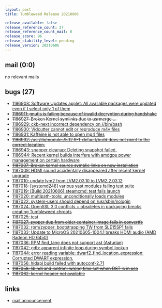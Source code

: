 ```yaml
---
layout: post
title: Tumbleweed Release 20210606

release_available: false
release_reference_count: 27
release_reference_count_mail: 0
release_score: 96
release_stability_level: pending
release_version: 20210606
---
```


## mail (0:0)

no relevant mails

## bugs (27)

<!--more-->

- [1186908: Software Updates applet: All available packages were updated even if I select only 1 of them](https://bugzilla.opensuse.org/show_bug.cgi?id=1186908)
- ~~[1186911: gnutls is failing because of invalid decryption during handshake](https://bugzilla.opensuse.org/show_bug.cgi?id=1186911)~~
- ~~[1186927: Broken Kernel symlinks due to usrmerge ...](https://bugzilla.opensuse.org/show_bug.cgi?id=1186927)~~
- [1186929: ckb-next incorrect dependency on //bin/bash](https://bugzilla.opensuse.org/show_bug.cgi?id=1186929)
- [1186930: Vidcutter cannot edit or reproduce m4v files](https://bugzilla.opensuse.org/show_bug.cgi?id=1186930)
- [1186931: Kaffeine is not able to open mp4 files](https://bugzilla.opensuse.org/show_bug.cgi?id=1186931)
- ~~[1186932: /usr/lib/modules/5.12.9-1-default/build does not point to the correct location.](https://bugzilla.opensuse.org/show_bug.cgi?id=1186932)~~
- [1186943: snapper cleanup: Deleting snapshot failed.](https://bugzilla.opensuse.org/show_bug.cgi?id=1186943)
- [1186944: Recent kernel builds interfere with amdgpu power management on certain hardware](https://bugzilla.opensuse.org/show_bug.cgi?id=1186944)
- ~~[1187007: Broken kernel source symblic links on new installation](https://bugzilla.opensuse.org/show_bug.cgi?id=1187007)~~
- [1187009: HDMI sound accidentally disappeared after recent kernel upgrade](https://bugzilla.opensuse.org/show_bug.cgi?id=1187009)
- [1187010: update lvm2 from LVM2.03.10 to LVM2.2.03.12](https://bugzilla.opensuse.org/show_bug.cgi?id=1187010)
- [1187018: \[systemd248\] various yast modules failing test suite](https://bugzilla.opensuse.org/show_bug.cgi?id=1187018)
- [1187019: \[Build 20210606\] steamcmd: test fails launch](https://bugzilla.opensuse.org/show_bug.cgi?id=1187019)
- [1187020: multipath-tools: unconditionally loads modules](https://bugzilla.opensuse.org/show_bug.cgi?id=1187020)
- [1187022: system-users should depend on /usr/sbin/nologin](https://bugzilla.opensuse.org/show_bug.cgi?id=1187022)
- [1187024: OpenSSL 3.0 conflicts + obsoletes in packaging breaks creating Tumbleweed chroots](https://bugzilla.opensuse.org/show_bug.cgi?id=1187024)
- [1187025: test](https://bugzilla.opensuse.org/show_bug.cgi?id=1187025)
- ~~[1187027: zypper dup from older container image fails in convertfs](https://bugzilla.opensuse.org/show_bug.cgi?id=1187027)~~
- [1187032: rpm/zypper: bootstrapping TW from SLE15SP1 fails](https://bugzilla.opensuse.org/show_bug.cgi?id=1187032)
- [1187033: Update to MicroOS 20210605-1004.1 breaks HDMI audio (AMD Radeon HD 6450)](https://bugzilla.opensuse.org/show_bug.cgi?id=1187033)
- [1187036: RPM find_lang does not support ast (Asturian)](https://bugzilla.opensuse.org/show_bug.cgi?id=1187036)
- [1187042: gdb: apparent infinite loop during symbol lookup](https://bugzilla.opensuse.org/show_bug.cgi?id=1187042)
- [1187044: error reading variable: dwarf2_find_location_expression: Corrupted DWARF expression.](https://bugzilla.opensuse.org/show_bug.cgi?id=1187044)
- [1187056: hidapi build failed with autoconf-2.71](https://bugzilla.opensuse.org/show_bug.cgi?id=1187056)
- ~~[1187058: libindi and ioptron: wrong time set when DST is in use](https://bugzilla.opensuse.org/show_bug.cgi?id=1187058)~~
- ~~[1187062: kernel header not available](https://bugzilla.opensuse.org/show_bug.cgi?id=1187062)~~



## links

- [mail announcement](https://github.com/boombatower/tumbleweed-review/issues/10)
